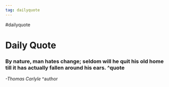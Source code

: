 ```yaml
---
tag: dailyquote
---
```


#dailyquote

# Daily Quote

### By nature, man hates change; seldom will he quit his old home till it has actually fallen around his ears. ^quote
*-Thomas Carlyle* ^author
